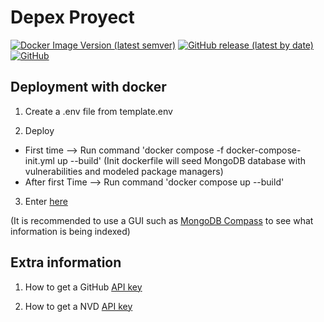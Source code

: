 # Depex Proyect

[![Docker Image Version (latest semver)](https://img.shields.io/docker/v/germanmt/depex?color=blue&label=dockerhub&logo=docker&sort=semver)](https://hub.docker.com/repository/docker/germanmt/depex) [![GitHub release (latest by date)](https://img.shields.io/github/v/release/GermanMT/depex?color=green&logo=github)](https://github.com/GermanMT/depex/releases) [![GitHub](https://img.shields.io/github/license/GermanMT/depex?logo=gnu)](https://github.com/GermanMT/depex/blob/main/LICENSE.md)

## Deployment with docker

1. Create a .env file from template.env

2. Deploy
- First time --> Run command 'docker compose -f docker-compose-init.yml up --build' (Init dockerfile will seed MongoDB database with vulnerabilities and modeled package managers)
- After first Time --> Run command 'docker compose up --build'

3. Enter [here](http://0.0.0.0:8000/docs)

(It is recommended to use a GUI such as [MongoDB Compass](https://www.mongodb.com/en/products/compass) to see what information is being indexed)

## Extra information

1. How to get a GitHub [API key](https://github.com/settings/tokens)

2. How to get a NVD [API key](https://nvd.nist.gov/developers/request-an-api-key)
